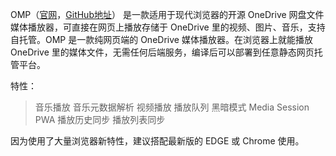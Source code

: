 OMP（[官网](https://nini22p.github.io/omp/)，[GitHub地址](https://github.com/nini22P/omp)） 是一款适用于现代浏览器的开源 OneDrive 网盘文件媒体播放器，可直接在网页上播放存储于 OneDrive 里的视频、图片、音乐，支持自托管。OMP 是一款纯网页端的 OneDrive 媒体播放器。在浏览器上就能播放 OneDrive 里的媒体文件，无需任何后端服务，编译后可以部署到任意静态网页托管平台。



特性：
> 音乐播放
> 音乐元数据解析
> 视频播放
> 播放队列
> 黑暗模式
> Media Session
> PWA
> 播放历史同步
> 播放列表同步

因为使用了大量浏览器新特性，建议搭配最新版的 EDGE 或 Chrome 使用。
